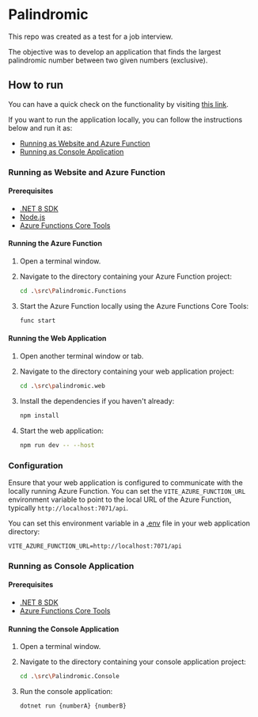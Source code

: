 # Palindromic

This repo was created as a test for a job interview.

The objective was to develop an application that finds the largest palindromic number between two given numbers (exclusive).

## How to run

You can have a quick check on the functionality by visiting [this link](https://pepenotti.github.io/Palindromic/).

If you want to run the application locally, you can follow the instructions below and run it as:
- [Running as Website and Azure Function](#running-as-website-and-azure-function)
- [Running as Console Application](#running-as-console-application)


### Running as Website and Azure Function

#### Prerequisites

- [.NET 8 SDK](https://dotnet.microsoft.com/download)
- [Node.js](https://nodejs.org/en/download/)
- [Azure Functions Core Tools](https://docs.microsoft.com/en-us/azure/azure-functions/functions-run-local)

#### Running the Azure Function

1. Open a terminal window.
2. Navigate to the directory containing your Azure Function project:

    ```sh
    cd .\src\Palindromic.Functions
    ```

3. Start the Azure Function locally using the Azure Functions Core Tools:

    ```sh
    func start
    ```

#### Running the Web Application

1. Open another terminal window or tab.
2. Navigate to the directory containing your web application project:

    ```sh
    cd .\src\palindromic.web
    ```

3. Install the dependencies if you haven't already:

    ```sh
    npm install
    ```

4. Start the web application:

    ```sh
    npm run dev -- --host
    ```

### Configuration

Ensure that your web application is configured to communicate with the locally running Azure Function. You can set the `VITE_AZURE_FUNCTION_URL` environment variable to point to the local URL of the Azure Function, typically `http://localhost:7071/api`.

You can set this environment variable in a [.env](./src/palindromic.web/.env) file in your web application directory:

```properties
VITE_AZURE_FUNCTION_URL=http://localhost:7071/api
```

### Running as Console Application

#### Prerequisites

- [.NET 8 SDK](https://dotnet.microsoft.com/download)
- [Azure Functions Core Tools](https://docs.microsoft.com/en-us/azure/azure-functions/functions-run-local)


#### Running the Console Application

1. Open a terminal window.
2. Navigate to the directory containing your console application project:

    ```sh
    cd .\src\Palindromic.Console
    ```
3. Run the console application:

    ```sh
    dotnet run {numberA} {numberB}
    ```
